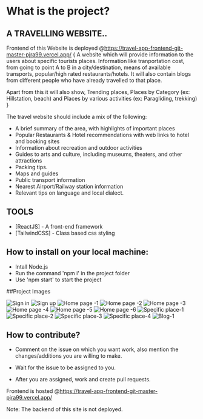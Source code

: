 # What is the project?

## A TRAVELLING WEBSITE.. 

Frontend of this Website is deployed @https://travel-app-frontend-git-master-pjra99.vercel.app/
{ 
A website which will provide information to the users about specific tourists places. Information like tranportation cost, from going to point A to B in a city/destination, means of available transports, popular/high rated restaurants/hotels. It will also contain blogs from different people who have already travelled to that place. 

Apart from this it will also show, Trending places, Places by Category (ex: Hillstation, beach) and Places by various activities (ex: Paragliding, trekking)
}

The travel website should include a mix of the following:

- A brief summary of the area, with highlights of important places
- Popular Restaurants & Hotel recommendations with web links to hotel and   booking sites
- Information about recreation and outdoor activities
- Guides to arts and culture, including museums, theaters, and other     attractions
- Packing tips.
- Maps and guides
- Public transport information
- Nearest Airport/Railway station information
- Relevant tips on language and local dialect.

## TOOLS

- [ReactJS] - A front-end framework
- [TailwindCSS] - Class based css styling

## How to install on your local machine:

- Intall Node.js
- Run the command 'npm i' in the project folder
- Use 'npm start' to start the project

##Project Images

![Sign in](travel-app-screenshots/Screenshot%20(682).png)
![Sign up](travel-app-screenshots/Screenshot%20(683).png)
![Home page -1](travel-app-screenshots/Screenshot%20(684).png)
![Home page -2](travel-app-screenshots/Screenshot%20(685).png)
![Home page -3](travel-app-screenshots/Screenshot%20(686).png)
![Home page -4](travel-app-screenshots/Screenshot%20(687).png)
![Home page -5](travel-app-screenshots/Screenshot%20(688).png)
![Home page -6](travel-app-screenshots/Screenshot%20(689).png)
![Specific place-1](travel-app-screenshots/Screenshot%20(690).png)
![Specific place-2](travel-app-screenshots/Screenshot%20(691).png)
![Specific place-3](travel-app-screenshots/Screenshot%20(692).png)
![Specific place-4](travel-app-screenshots/Screenshot%20(693).png)
![Blog-1](travel-app-screenshots/Screenshot%20(694).png)


## How to contribute?

- Comment on the issue on which you want work, also mention the     changes/additions you are willing to make.

- Wait for the issue to be assigned to you.

- After you are assigned, work and create pull requests.

Frontend is hosted @https://travel-app-frontend-git-master-pjra99.vercel.app/

Note: The backend of this site is not deployed.


